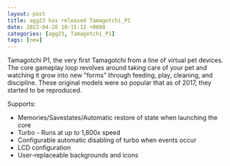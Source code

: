 ```yaml
---
layout: post
title: agg23 has released Tamagotchi_P1
date: 2023-04-28 10:15:12 +0000
categories: [agg23, Tamagotchi_P1]
tags: [new]
---
```

Tamagotchi P1, the very first Tamagotchi from a line of virtual pet devices. The core gameplay loop revolves around taking care of your pet and watching it grow into new "forms" through feeding, play, cleaning, and discipline. These original models were so popular that as of 2017, they started to be reproduced.

Supports:
* Memories/Savestates/Automatic restore of state when launching the core
* Turbo - Runs at up to 1,800x speed
* Configurable automatic disabling of turbo when events occur
* LCD configuration
* User-replaceable backgrounds and icons
